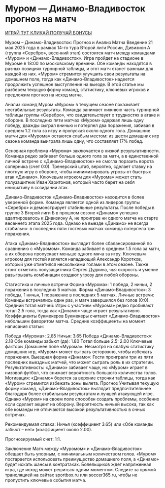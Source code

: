 # Муром — Динамо-Владивосток прогноз на матч
[ИГРАЙ ТУТ КЛИКАЙ ПОЛУЧАЙ БОНУСЫ](https://clicks.af-pb06e2.com/click?offer_id=381&partner_id=22700&landing_id=497&utm_medium=affiliate)

Муром – Динамо-Владивосток: Прогноз и Анализ Матча
Введение
21 мая 2025 года в рамках 14-го тура Второй лиги России, Дивизион А (группа «Серебро», весенний этап) состоится матч между командами «Муром» и «Динамо-Владивосток». Игра пройдет на стадионе в Муроме в 18:00 по московскому времени. Обе команды находятся в разных позициях турнирной таблицы, и этот матч станет важным для каждой из них. «Муром» стремится улучшить свои результаты на домашнем поле, тогда как «Динамо-Владивосток» надеется продолжить успешное выступление на выезде. В этой статье мы разберем текущую форму команд, статистику, ключевых игроков и предложим прогноз на исход матча.

Анализ команд
Муром
«Муром» в текущем сезоне показывает нестабильные результаты. Команда занимает нижнюю часть турнирной таблицы группы «Серебро», что свидетельствует о трудностях в атаке и обороне. В последних пяти матчах «Муром» одержал лишь одну победу, дважды сыграл вничью и потерпел два поражения, забивая в среднем 1.2 гола за игру и пропуская около одного гола. Домашние матчи для «Мурома» остаются слабым местом: из шести домашних игр сезона команда выиграла лишь одну, что составляет 17% побед.

Основная проблема «Мурома» заключается в низкой результативности. Команда редко забивает больше одного гола за матч, а в единственной личной встрече с «Динамо-Владивосток» не смогла поразить ворота соперника (счет 0:0). Тренерский штаб, вероятно, сделает ставку на плотную игру в обороне, чтобы минимизировать угрозы от быстрых атак «Динамо». Ключевым игроком для «Мурома» может стать полузащитник Иван Харитонов, который часто берет на себя инициативу в созидании атак.

Динамо-Владивосток
«Динамо-Владивосток» находится в более уверенной форме. Команда является одной из лидеров группы «Серебро» и демонстрирует стабильные результаты. После победы в группе 3 Второй лиги Б в прошлом сезоне «Динамо» успешно адаптировалось к Дивизиону А, не проиграв ни одного матча на старте весеннего этапа 2025 года. Однако на выезде «Динамо» не всегда стабильно: в последних пяти гостевых матчах команда потерпела три поражения.

Атака «Динамо-Владивосток» выглядит более сбалансированной по сравнению с «Муромом». Команда забивает в среднем 1.5 гола за матч, а их оборона пропускает меньше одного мяча за игру. Ключевым игроком для гостей является нападающий Александр Коротков, который уже отметился несколькими голами в этом сезоне. Также стоит отметить полузащитника Сергея Дудкина, чья скорость и умение разыгрывать комбинации создают угрозу для любой обороны.

Статистика и личные встречи
Форма «Мурома»: 1 победа, 2 ничьи, 2 поражения в последних 5 матчах.
Форма «Динамо-Владивосток»: 3 победы, 1 ничья, 1 поражение в последних 5 матчах.
Личные встречи: Команды встречались один раз, и матч завершился без голов (0:0).
Средний тотал матчей: Игры с участием «Мурома» редко пробивают тотал 2.5 гола, тогда как «Динамо» чаще играет результативно.
Коэффициенты букмекеров
Букмекеры считают «Динамо-Владивосток» небольшим фаворитом матча. Средние коэффициенты на момент написания статьи:

Победа «Мурома»: 2.85
Ничья: 3.65
Победа «Динамо-Владивосток»: 2.18
Обе команды забьют (да): 1.80
Тотал больше 2.5: 2.00
Ключевые факторы
Домашнее поле «Мурома»: Несмотря на слабую статистику домашних игр, «Муром» может сыграть осторожно, чтобы избежать поражения.
Выездная форма «Динамо»: Гости проиграли три из пяти последних выездных матчей, что может сыграть роль в их стратегии.
Результативность: «Динамо» забивает чаще, но «Муром» играет в низовой футбол, что снижает вероятность большого количества голов.
Мотивация: «Динамо» борется за верхние строчки таблицы, тогда как «Муром» стремится избежать зоны вылета.
Прогноз
Учитывая текущую форму команд, «Динамо-Владивосток» выглядит предпочтительнее благодаря более стабильным результатам и лучшей атакующей игре. Однако «Муром» на своем поле способен создать проблемы, особенно если сделает акцент на оборону. Вероятность ничьей высока, так как обе команды не отличаются высокой результативностью в очных встречах.

Рекомендуемая ставка: Ничья (коэффициент 3.65) или «Обе команды забьют – нет» (коэффициент около 2.00).

Прогнозируемый счет: 1:1.

Заключение
Матч между «Муромом» и «Динамо-Владивосток» обещает быть упорным, с минимальным количеством голов. «Муром» постарается использовать преимущество домашнего поля, а «Динамо» будет искать шансы в контратаках. Болельщиков ждет напряженная игра, где исход может решиться одним моментом. Следите за прямой трансляцией на сайтах sportbox.ru или soccer365.ru, чтобы не пропустить ключевые события матча.
